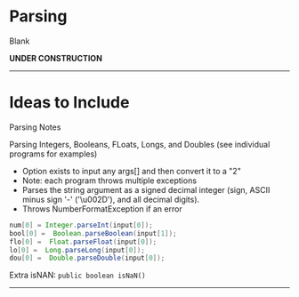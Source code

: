 # Parsing
Blank

**UNDER CONSTRUCTION**


---

# Ideas to Include

Parsing Notes

Parsing Integers, Booleans, FLoats, Longs, and Doubles (see individual programs for examples)
- Option exists to input any args[] and then convert it to a "2"
- Note: each program throws multiple exceptions
- Parses the string argument as a signed decimal integer (sign, ASCII minus sign '-' ('\u002D'), and all decimal digits).
- Throws NumberFormatException if an error

```java
num[0] = Integer.parseInt(input[0]);
bool[0] =  Boolean.parseBoolean(input[1]);
flo[0] =  Float.parseFloat(input[0]);
lo[0] =  Long.parseLong(input[0]);
dou[0] =  Double.parseDouble(input[0]);
```

Extra
isNAN: ``` public boolean isNaN() ```

---
